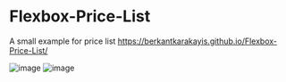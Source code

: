 # Flexbox-Price-List
A small example for price list
https://berkantkarakayis.github.io/Flexbox-Price-List/

![image](https://github.com/berkantkarakayis/Flexbox-Price-List/assets/102322084/8204e4ae-0d0b-497e-9b68-1a006120d210)
![image](https://github.com/berkantkarakayis/Flexbox-Price-List/assets/102322084/55cb4c7a-3a33-4dd0-9b65-a53d0070b694)
